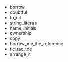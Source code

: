 - borrow
- doubtful
- to_url
- string_literals
- name_initials
- ownership
- copy
- borrow_me_the_reference
- tic_tac_toe
- arrange_it